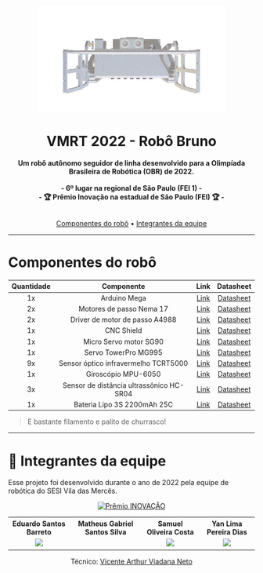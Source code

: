 <p align="center">
  <a href="https://a360.co/3SMYfpp">
    <img src="Assets/Bruno.gif" alt="Robô Bruno" />
  </a>
</p>


<h1 align="center">VMRT 2022 - Robô Bruno</h1>
<p align="center">
<b>Um robô autônomo seguidor de linha desenvolvido para a Olimpíada Brasileira de Robótica (OBR) de 2022.</b>
<br>
<br>
<b>- 6º lugar na regional de São Paulo (FEI 1) -</b><br>
<b>- 🏆 Prêmio Inovação na estadual de São Paulo (FEI) 🏆 -</b><br>
<br>
</p>

<p align="center">
 <a href="#-componentes">Componentes do robô</a> • 
 <a href="#-integrantes-da-equipe">Integrantes da equipe</a>
</p>

---
# Componentes do robô
| Quantidade | Componente | Link | Datasheet |
| :---: | :---: | :---: | :---: |
| 1x | Arduino Mega | [Link](https://store.arduino.cc/products/arduino-mega-2560-rev3) | [Datasheet](https://ww1.microchip.com/downloads/en/devicedoc/atmel-2549-8-bit-avr-microcontroller-atmega640-1280-1281-2560-2561_datasheet.pdf) |
| 2x | Motores de passo Nema 17 | [Link](https://www.filipeflop.com/produto/motor-de-passo-nema-17-17a-40mm-para-cnc/) | [Datasheet](https://www.filipeflop.com/img/files/download/7MS72%20-%2042HS40-1704-13A.pdf) |
| 2x | Driver de motor de passo A4988 | [Link](https://www.filipeflop.com/produto/driver-motor-de-passo-a4988/) | [Datasheet](https://www.pololu.com/file/0J450/a4988_DMOS_microstepping_driver_with_translator.pdf) |
| 1x | CNC Shield | [Link](https://www.filipeflop.com/produto/cnc-shield-v3-para-arduino-impressora-3d/) | [Datasheet](https://www.makerstore.com.au/wp-content/uploads/filebase/publications/CNC-Shield-Guide-v1.0.pdf) |
| 1x | Micro Servo motor SG90 | [Link](https://www.filipeflop.com/produto/micro-servo-9g-sg90-towerpro/) | [Datasheet](https://www.filipeflop.com/produto/micro-servo-9g-sg90-towerpro/) |
| 1x | Servo TowerPro MG995 | [Link](https://www.filipeflop.com/produto/servo-towerpro-mg995-metalico/) | [Datasheet](https://www.towerpro.com.tw/product/mg995/) |
| 9x | Sensor óptico infravermelho TCRT5000 | [Link](https://www.baudaeletronica.com.br/sensor-optico-tcrt5000.html) | [Datasheet](https://www.vishay.com/docs/83760/tcrt5000.pdf) |
| 1x | Giroscópio MPU-6050 | [Link](https://www.filipeflop.com/produto/acelerometro-e-giroscopio-3-eixos-6-dof-mpu-6050/) | [Datasheet](https://invensense.tdk.com/wp-content/uploads/2015/02/MPU-6000-Datasheet1.pdf) |
| 3x | Sensor de distância ultrassônico HC-SR04 | [Link](https://www.filipeflop.com/produto/sensor-de-distancia-ultrassonico-hc-sr04/) | [Datasheet](https://cdn.sparkfun.com/datasheets/Sensors/Proximity/HCSR04.pdf) |
| 1x | Bateria Lipo 3S 2200mAh 25C | [Link](https://produto.mercadolivre.com.br/MLB-1955927074-bateria-lipo-3s-2200mah-25c-limskey-zagi-e-aeromodelo-_JM) | [Datasheet](https://produto.mercadolivre.com.br/MLB-1955927074-bateria-lipo-3s-2200mah-25c-limskey-zagi-e-aeromodelo-_JM) |

> E bastante filamento e palito de churrasco!

---

# 👤 Integrantes da equipe
Esse projeto foi desenvolvido durante o ano de 2022 pela equipe de robótica do SESI Vila das Mercês.

<p align="center">
  <a href="https://www.sesisp.org.br/noticia/alunos-de-birigui-vencem-etapa-estadual-da-olimpiada-brasileira-de-robotica">
    <img src="https://cronos-media.sesisenaisp.org.br/api/media/1-0/files?img=img_65_220830_114dcc66-4b87-483a-ba3d-1a620cf703b8_o.jpg&tipo=p" alt="Prêmio INOVAÇÂO" />
  </a>
</p>

<div align="center">
  <table style="width:100%">
      <tr align="center">
          <th><strong>Eduardo Santos Barreto</strong></th>
          <th><strong>Matheus Gabriel Santos Silva</strong></th>
          <th><strong>Samuel Oliveira Costa</strong></th>
          <th><strong>Yan Lima Pereira Dias</strong></th>
      </tr>
      <tr align="center">
          <td>
              <a href="https://github.com/Eduardo-Barreto">
                  <img width="70%" src="https://avatars.githubusercontent.com/u/34964398?v=4">
              </a>
          </td>
          <td>
              <a href="https://www.instagram.com/mat.gss/">
                  <img width="70%" src="">
              </a>
          </td>
          <td>
              <a href="https://github.com/samuelc254">
                  <img width="100%" src="https://avatars.githubusercontent.com/u/47918944?v=4">
              </a>
          </td>
          <td>
              <a href="https://github.com/YanLimaDias">
                  <img width="70%" src="https://avatars.githubusercontent.com/u/107935991?v=4">
              </a>
          </td>
      </tr>
  </table>
</div>

<p align="center">
Técnico:
<a href="https://github.com/vicenteartur"> Vicente Arthur Viadana Neto</a>
</p>